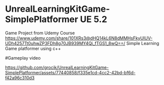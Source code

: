 # UnrealLearningKitGame-SimplePlatformer UE 5.2
Game Project from Udemy Course https://www.udemy.com/share/101XRs3@dHQ14kL6N8dMMHsFkyUlUV-UDh4257Tt0uhwZP3FDh8g70JB939MY4Qj_fTGS1_8wQ==/
 Simple Learning Game platformer using c++

#Gameplay video






https://github.com/grocik/UnrealLearningKitGame-SimplePlatformer/assets/77440858/f335e1cd-4cc2-42bd-bf6d-f42a96c310d3

